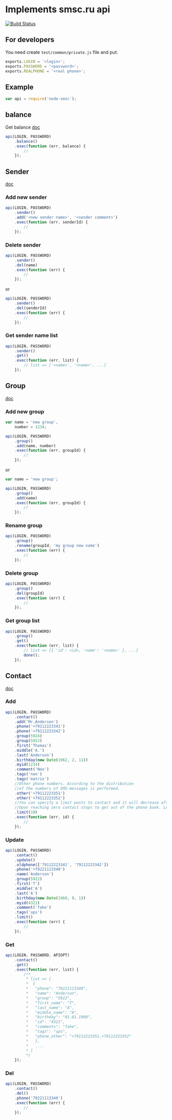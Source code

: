 # Implements smsc.ru api
[![Build Status](https://travis-ci.org/zxcabs/node-smsc.png?branch=master)](https://travis-ci.org/zxcabs/node-smsc)

## For developers

You need create `test/common/private.js` file and put:
```javascript
exports.LOGIN = '<login>';
exports.PASSWORD = '<password>';
exports.REALPHONE = '<real phone>';
```

## Example
```javascript
var api = require('node-smsc');
```

## balance
Get balance [doc](http://smsc.ru/api/http/#bal)
```javascript
api(LOGIN, PASSWORD)
	.balance()
	.exec(function (err, balance) {
		//
	});
```

## Sender
[doc](http://smsc.ru/api/http/#senders)

### Add new sender
````javascript
api(LOGIN, PASSWORD)
	.sender()
	.add('<new sender name>', '<sender comment>')
	.exec(function (err, senderId) {
		//
	});
````

### Delete sender
````javascript
api(LOGIN, PASSWORD)
	.sender()
	.del(name)
	.exec(function (err) {
		//
	});
````
or
````javascript
api(LOGIN, PASSWORD)
	.sender()
	.del(senderId)
	.exec(function (err) {
		//
	});
````

### Get sender name list
````javascript
api(LOGIN, PASSWORD)
	.sender()
	.get()
	.exec(function (err, list) {
		// list => ['<name>', '<name>', ...]
	});
````

## Group
[doc](http://smsc.ru/api/http/#group)

### Add new group
````javascript
var name = 'new group',
	number = 1234;

api(LOGIN, PASSWORD)
	.group()
	.add(name, number)
	.exec(function (err, groupId) {
		//
	});
````
or
````javascript
var name = 'new group';

api(LOGIN, PASSWORD)
	.group()
	.add(name)
	.exec(function (err, groupId) {
		//
	});
````

### Rename group
````javascript
api(LOGIN, PASSWORD)
	.group()
	.rename(groupId, 'my group new name')
	.exec(function (err) {
		//
	});
````

### Delete group
````javascript
api(LOGIN, PASSWORD)
	.group()
	.del(groupId)
	.exec(function (err) {
		//
	});
````

### Get group list
````javascript
api(LOGIN, PASSWORD)
	.group()
	.get()
	.exec(function (err, list) {
		// list => [{ 'id': <id>, 'name': '<name>' }, ...]
		done();
	});
````

## Contact
[doc](http://smsc.ru/api/http/#contact)

### Add
````javascript
api(LOGIN, PASSWORD)
	.contact()
	.add('Mr.Anderson')
	.phone('+79112223341')
	.phone('+79112223342')
	.group(5924)
	.group(5922)
	.first('Thomas')
	.middle('A.')
	.last('Anderson')
	.birthday(new Date(1962, 2, 11))
	.myid(1234)
	.comment('Neo')
	.tags('neo')
	.tags('matrix')
	//Other phone numbers. According to the distribution
	//of the numbers of SMS-messages is performed.
	.other('+79112223351')
	.other('+79112223352')
	//You can specify a limit posts to contact and it will decrease after each send a message to that contact.
    //Upon reaching zero contact stops to get out of the phone book. Leave field blank if you do not need limits.
	.limit(10)
	.exec(function (err, id) {
		//
	});
````

### Update
````javascript
api(LOGIN, PASSWORD)
	.contact()
	.update()
	.oldphone(['79112223341', '79112223342'])
	.phone('+79221113340')
	.name('Anderson')
	.group(5922)
	.first('T')
	.middle('A')
	.last('A')
	.birthday(new Date(1960, 0, 1))
	.myid(4321)
	.comment('fake')
	.tags('ups')
	.limit()
	.exec(function (err) {
		//
	});
````

### Get
````javascript
api(LOGIN, PASSWORD, APIOPT)
	.contact()
	.get()
	.exec(function (err, list) {
		/**
		 * list => [
		 *	{
         *   "phone": "79221113340",
         *   "name": "Anderson",
         *   "group": "5922",
         *   "first_name": "T",
         *   "last_name": "A",
         *   "middle_name": "A",
         *   "birthday": "01.01.1960",
         *   "id": "4321",
         *   "comments": "fake",
         *   "tags": "ups",
         *   "phone_other": "+79112223351,+79112223352"
         *   },
         *   ....
         * ]
         */
	});
````

### Del
````javascript
api(LOGIN, PASSWORD)
	.contact()
	.del()
	.phone('79221113340')
	.exec(function (err) {
		//
	});
````
